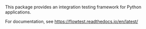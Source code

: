 This package provides an integration testing framework for Python applications. 

For documentation, see https://flowtest.readthedocs.io/en/latest/
